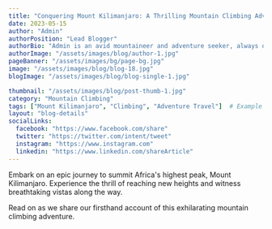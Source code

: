 ```yaml
---
title: "Conquering Mount Kilimanjaro: A Thrilling Mountain Climbing Adventure"
date: 2023-05-15
author: "Admin"
authorPosition: "Lead Blogger"
authorBio: "Admin is an avid mountaineer and adventure seeker, always on the hunt for the next thrilling climb."
authorImage: "/assets/images/blog/author-1.jpg"
pageBanner: "/assets/images/bg/page-bg.jpg"
image: "/assets/images/blog/blog-18.jpg"
blogImage: "/assets/images/blog/blog-single-1.jpg"

thumbnail: "/assets/images/blog/post-thumb-1.jpg"
category: "Mountain Climbing"
tags: ["Mount Kilimanjaro", "Climbing", "Adventure Travel"]  # Example tags
layout: "blog-details"
socialLinks:
  facebook: "https://www.facebook.com/share"
  twitter: "https://twitter.com/intent/tweet"
  instagram: "https://www.instagram.com"
  linkedin: "https://www.linkedin.com/shareArticle"
---
```

Embark on an epic journey to summit Africa's highest peak, Mount Kilimanjaro. Experience the thrill of reaching new heights and witness breathtaking vistas along the way.

Read on as we share our firsthand account of this exhilarating mountain climbing adventure.
